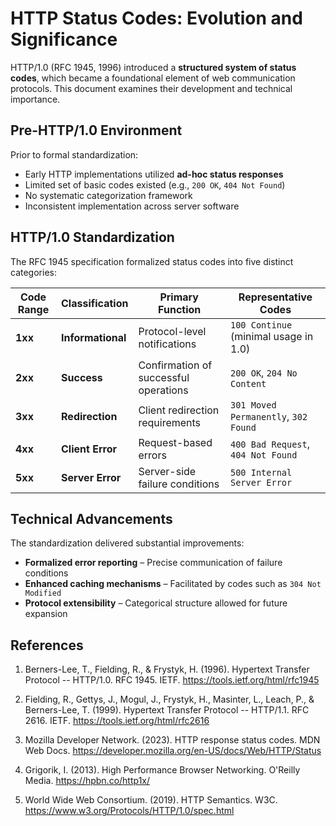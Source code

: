 # HTTP Status Codes: Evolution and Significance

HTTP/1.0 (RFC 1945, 1996) introduced a **structured system of status codes**, which became a foundational element of web communication protocols. This document examines their development and technical importance.

## Pre-HTTP/1.0 Environment

Prior to formal standardization:

* Early HTTP implementations utilized **ad-hoc status responses**
* Limited set of basic codes existed (e.g., `200 OK`, `404 Not Found`)
* No systematic categorization framework
* Inconsistent implementation across server software

## HTTP/1.0 Standardization

The RFC 1945 specification formalized status codes into five distinct categories:

| Code Range | Classification | Primary Function | Representative Codes |
|------------|----------------|------------------|----------------------|
| **1xx** | **Informational** | Protocol-level notifications | `100 Continue` (minimal usage in 1.0) |
| **2xx** | **Success** | Confirmation of successful operations | `200 OK`, `204 No Content` |
| **3xx** | **Redirection** | Client redirection requirements | `301 Moved Permanently`, `302 Found` |
| **4xx** | **Client Error** | Request-based errors | `400 Bad Request`, `404 Not Found` |
| **5xx** | **Server Error** | Server-side failure conditions | `500 Internal Server Error` |

## Technical Advancements

The standardization delivered substantial improvements:

- **Formalized error reporting** – Precise communication of failure conditions
- **Enhanced caching mechanisms** – Facilitated by codes such as `304 Not Modified`
- **Protocol extensibility** – Categorical structure allowed for future expansion

<!-- ## Technical Limitations

HTTP/1.0 status code implementation had notable constraints:

- **Limited `100 Continue` functionality** – Later enhanced in HTTP/1.1 specifications
- **Absence of `206 Partial Content`** – Prevented efficient resumable transfers
- **Semantic ambiguities** – `302 Found` usage patterns required clarification in subsequent specifications

## Long-term Protocol Impact

The status code system has demonstrated remarkable longevity:

* Complete preservation in HTTP/2 and HTTP/3 specifications
* Core codes (`200`, `404`, `500`) remain fundamental to web architecture
* Subsequent HTTP versions maintained backward compatibility while introducing additional codes

HTTP/1.0's status code framework represents a significant technical achievement in protocol design, establishing a clear communication system between clients and servers that continues to underpin contemporary web infrastructure. -->

## References

1. Berners-Lee, T., Fielding, R., & Frystyk, H. (1996). Hypertext Transfer Protocol -- HTTP/1.0. RFC 1945. IETF. https://tools.ietf.org/html/rfc1945

2. Fielding, R., Gettys, J., Mogul, J., Frystyk, H., Masinter, L., Leach, P., & Berners-Lee, T. (1999). Hypertext Transfer Protocol -- HTTP/1.1. RFC 2616. IETF. https://tools.ietf.org/html/rfc2616

3. Mozilla Developer Network. (2023). HTTP response status codes. MDN Web Docs. https://developer.mozilla.org/en-US/docs/Web/HTTP/Status

4. Grigorik, I. (2013). High Performance Browser Networking. O'Reilly Media. https://hpbn.co/http1x/

5. World Wide Web Consortium. (2019). HTTP Semantics. W3C. https://www.w3.org/Protocols/HTTP/1.0/spec.html